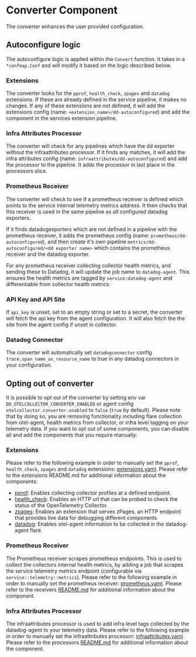 # Converter Component

The converter enhances the user provided configuration.

## Autoconfigure logic

The autoconfigure logic is applied within the `Convert` function. It takes in a `*confmap.Conf` and will modify it based on the logic described below.

### Extensions

The converter looks for the `pprof`, `health_check`, `zpages` and `datadog` extensions. If these are already defined in the service pipeline, it makes no changes. If any of these extensions are not defined, it will add the extensions config (name: `<extension_name>/dd-autoconfigured`) and add the component in the services extension pipeline.  

### Infra Attributes Processor

The converter will check for any pipelines which have the dd exporter without the infraattributes processor. If it finds any matches, it will add the infra attributes config (name: `infraattributes/dd-autoconfigured`) and add the processor to the pipeline. It adds the processor in last place in the processors slice.

### Prometheus Receiver

The converter will check to see if a prometheus receiver is defined which points to the service internal telemetry metrics address. It then checks that this receiver is used in the same pipeline as *all* configured datadog exporters. 

If it finds datadogexporters which are not defined in a pipeline with the prometheus receiver, it adds the prometheus config (name: `prometheus/dd-autoconfigured`), and then create it's own pipeline `metrics/dd-autoconfigured/<dd exporter name>` which contains the prometheus receiver and the datadog exporter.

For any prometheus receiver collecting collector health metrics, and sending these to Datadog, it will update the job name to `datadog-agent`. This ensures the health metrics are tagged by `service:datadog-agent` and differentiable from collector health metrics.

### API Key and API Site

If `api_key` is unset, set to an empty string or set to a secret, the converter will fetch the api key from the agent configuration. It will also fetch the the site from the agent config if unset in collector.

### Datadog Connector

The converter will automatically set `datadogconnector` config `trace.span_name_as_resource_name` to true in any datadog connectors in your configuration.

## Opting out of converter

It is possible to opt out of the converter by setting env var `DD_OTELCOLLECTOR_CONVERTER_ENABLED` or agent config `otelcollector.converter.enabled` to `false` (`true` by default). Please note that by doing so, you are removing functionality including flare collection from otel-agent, health metrics from collector, or infra level tagging on your telemetry data. If you want to opt out of some components, you can disable all and add the components that you require manually:

### Extensions

Please refer to the following example in order to manually set the `pprof`, `health_check`, `zpages` and `datadog` extensions: [extensions.yaml](examples/extensions.yaml). Please refer to the extensions README.md for additional information about the components:
- [pprof](https://github.com/open-telemetry/opentelemetry-collector-contrib/blob/main/extension/pprofextension/README.md): Enables collecting collector profiles at a defined endpoint.
- [health_check](https://github.com/open-telemetry/opentelemetry-collector-contrib/tree/main/extension/healthcheckextension/README.md): Enables an HTTP url that can be probed to check the status of the OpenTelemetry Collector.
- [zpages](https://github.com/open-telemetry/opentelemetry-collector/blob/main/extension/zpagesextension/README.md): Enables an extension that serves zPages, an HTTP endpoint that provides live data for debugging different components
- [datadog](../extension/README.md): Enables otel-agent information to be collected in the datadog-agent flare.

### Prometheus Receiver

The Prometheus receiver scrapes prometheus endpoints. This is used to collect the collectors internal health metrics, by adding a job that scrapes the service telemetry metrics endpoint (configurable via `service::telemetry::metrics`). Please refer to the following example in order to manually set the prometheus receiver: [prometheus.yaml](examples/prometheus.yaml). Please refer to the receivers [README.md](https://github.com/open-telemetry/opentelemetry-collector-contrib/tree/main/receiver/prometheusreceiver) for additional information about the component.

### Infra Attributes Processor

The infraattributes processor is used to add infra level tags collected by the datadog-agent to your telemetry data. Please refer to the following example in order to manually set the infraattributes processor: [infraattributes.yaml](examples/infraattributes.yaml). Please refer to the processors [README.md](../otlp/components/processor/infraattributesprocessor/README.md) for additional information about the component.
